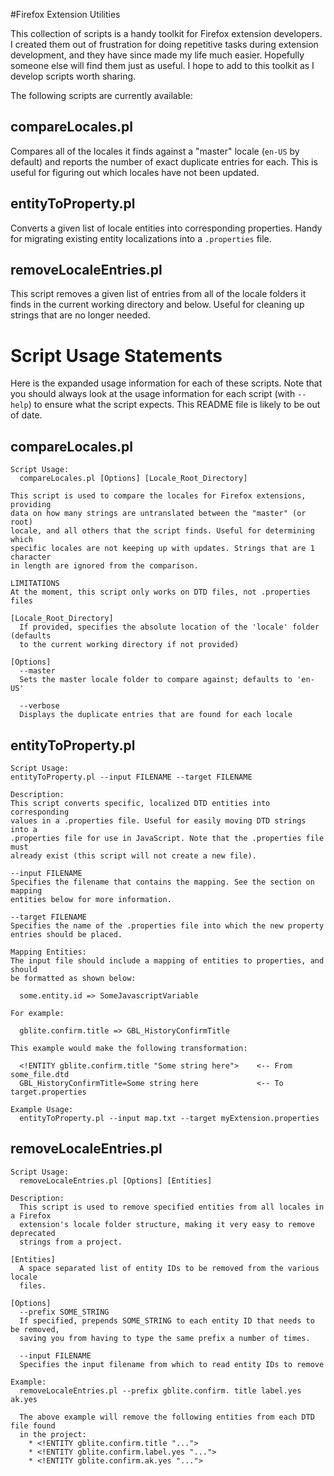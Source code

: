 #Firefox Extension Utilities

This collection of scripts is a handy toolkit for Firefox extension developers.
I created them out of frustration for doing repetitive tasks during extension
development, and they have since made my life much easier. Hopefully someone
else will find them just as useful. I hope to add to this toolkit as I develop
scripts worth sharing.

The following scripts are currently available:

## compareLocales.pl

Compares all of the locales it finds against a "master" locale (`en-US` by default)
and reports the number of exact duplicate entries for each. This is useful for
figuring out which locales have not been updated.

## entityToProperty.pl

Converts a given list of locale entities into corresponding properties. Handy
for migrating existing entity localizations into a `.properties` file.

## removeLocaleEntries.pl

This script removes a given list of entries from all of the locale folders it
finds in the current working directory and below. Useful for cleaning up strings
that are no longer needed.

# Script Usage Statements

Here is the expanded usage information for each of these scripts. Note that you
should always look at the usage information for each script (with `--help`) to
ensure what the script expects. This README file is likely to be out of date.

## compareLocales.pl

    Script Usage:
      compareLocales.pl [Options] [Locale_Root_Directory]
    
    This script is used to compare the locales for Firefox extensions, providing
    data on how many strings are untranslated between the "master" (or root)
    locale, and all others that the script finds. Useful for determining which
    specific locales are not keeping up with updates. Strings that are 1 character
    in length are ignored from the comparison.
    
    LIMITATIONS
    At the moment, this script only works on DTD files, not .properties files
    
    [Locale_Root_Directory]
      If provided, specifies the absolute location of the 'locale' folder (defaults
      to the current working directory if not provided)
      
    [Options]
      --master
      Sets the master locale folder to compare against; defaults to 'en-US'
      
      --verbose
      Displays the duplicate entries that are found for each locale

## entityToProperty.pl

    Script Usage:
    entityToProperty.pl --input FILENAME --target FILENAME
    
    Description:
    This script converts specific, localized DTD entities into corresponding
    values in a .properties file. Useful for easily moving DTD strings into a
    .properties file for use in JavaScript. Note that the .properties file must
    already exist (this script will not create a new file).
    
    --input FILENAME
    Specifies the filename that contains the mapping. See the section on mapping
    entities below for more information.

    --target FILENAME
    Specifies the name of the .properties file into which the new property
    entries should be placed.

    Mapping Entities:
    The input file should include a mapping of entities to properties, and should
    be formatted as shown below:

      some.entity.id => SomeJavascriptVariable

    For example:

      gblite.confirm.title => GBL_HistoryConfirmTitle

    This example would make the following transformation:

      <!ENTITY gblite.confirm.title "Some string here">    <-- From some_file.dtd
      GBL_HistoryConfirmTitle=Some string here             <-- To target.properties

    Example Usage:
      entityToProperty.pl --input map.txt --target myExtension.properties
      
## removeLocaleEntries.pl

    Script Usage:
      removeLocaleEntries.pl [Options] [Entities]
      
    Description:
      This script is used to remove specified entities from all locales in a Firefox
      extension's locale folder structure, making it very easy to remove deprecated
      strings from a project.
      
    [Entities]
      A space separated list of entity IDs to be removed from the various locale
      files.
      
    [Options]
      --prefix SOME_STRING
      If specified, prepends SOME_STRING to each entity ID that needs to be removed,
      saving you from having to type the same prefix a number of times.
      
      --input FILENAME
      Specifies the input filename from which to read entity IDs to remove
      
    Example:
      removeLocaleEntries.pl --prefix gblite.confirm. title label.yes ak.yes
  
      The above example will remove the following entities from each DTD file found
      in the project:
        * <!ENTITY gblite.confirm.title "...">
        * <!ENTITY gblite.confirm.label.yes "...">
        * <!ENTITY gblite.confirm.ak.yes "...">

